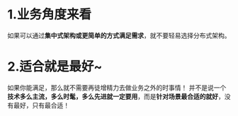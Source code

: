 # 1.业务角度来看
 如果可以通过**集中式架构或更简单的方式满足需求**，就不要轻易选择分布式架构。

# 2.适合就是最好~
如果你能满足，那么就不需要再徒增精力去做业务之外的时事情！
并不是说一个**技术多么主流，多么时髦，多么先进就一定要用**，而是**针对场景最合适的就好**，没有最好，只有最合适！